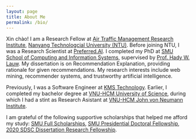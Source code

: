 ```yaml
---
layout: page
title: About Me
permalink: /bio/
---
```


Xin chào! I am a Research Fellow at [Air Traffic Management Research Institute](https://www.ntu.edu.sg/atmri),  [Nanyang Technologcial University (NTU)](https://www.ntu.edu.sg/).  Before joining NTU, I was a Research Scientist at [Preferred.AI](https://preferred.ai/). I completed my PhD at [SMU School of Computing and Information Systems](https://scis.smu.edu.sg/), supervised by [Prof. Hady W. Lauw](http://www.hadylauw.com). My dissertation is on Recommendation Explanation, providing rationale for given recommendations. My research interests include web mining, recommender systems, and trustworthy artificial intelligence.

Previously, I was a Software Engineer at [KMS Technology](https://www.kms-technology.com/). Earlier, I completed my bachelor degree at [VNU-HCM University of Science](http://www.hcmus.edu.vn/), during which I had a stint as Research Asistant at [VNU-HCM John von Neumann Institute](http://jvn.edu.vn/).

I am grateful of the following supportive scholarships that helped me afford my study: [SMU Full Scholarships](https://computing.smu.edu.sg/phd/admissions-fees-scholarships), [SMU Presidential Doctoral Fellowship](https://graduatestudies.smu.edu.sg/phd/singapore-management-university-smu-presidential-doctoral-fellowships), [2020 SDSC Dissertation Research Fellowship](https://sdsc.sg/?page_id=12274).

